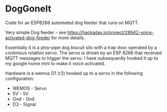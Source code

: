 # DogGoneIt
Code for an ESP8266 automated dog feeder that runs on MQTT. 

Very simple Dog feeder - see https://hackaday.io/project/28942-voice-activated-dog-feeder for more details. 

Essentially it is a ploy-pipe dog biscuit silo with a trap door operated by a continious rotation servo. The servo is driven by an ESP 8266 that received MQTT messages to trigger the servo. I have subsequently hooked it up to my google home mini to make it voice activated.

Hardware is a wemos D1 (r2) hooked up to a servo in the following configuration:
 * WEMOS  - Servo 
 * 5V     - 5V
 * Gnd    - Gnd
 * D3     - Signal
